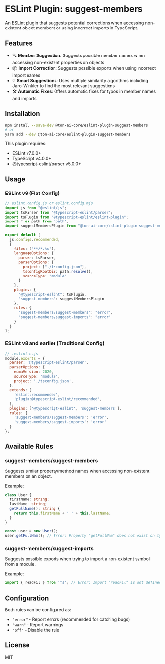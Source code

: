 # ESLint Plugin: suggest-members

An ESLint plugin that suggests potential corrections when accessing non-existent object members or using incorrect imports in TypeScript.

## Features

- 🔍 **Member Suggestion**: Suggests possible member names when accessing non-existent properties on objects
- 📦 **Import Correction**: Suggests possible exports when using incorrect import names
- 💡 **Smart Suggestions**: Uses multiple similarity algorithms including Jaro-Winkler to find the most relevant suggestions
- 🛠️ **Automatic Fixes**: Offers automatic fixes for typos in member names and imports

## Installation

```bash
npm install --save-dev @ton-ai-core/eslint-plugin-suggest-members
# or
yarn add --dev @ton-ai-core/eslint-plugin-suggest-members
```

This plugin requires:
- ESLint v7.0.0+
- TypeScript v4.0.0+
- @typescript-eslint/parser v5.0.0+

## Usage

### ESLint v9 (Flat Config)

```js
// eslint.config.js or eslint.config.mjs
import js from "@eslint/js";
import tsParser from "@typescript-eslint/parser";
import tsPlugin from "@typescript-eslint/eslint-plugin";
import * as path from 'path';
import suggestMembersPlugin from "@ton-ai-core/eslint-plugin-suggest-members";

export default [
  js.configs.recommended,
  {
    files: ["**/*.ts"],
    languageOptions: {
      parser: tsParser,
      parserOptions: {
        project: ["./tsconfig.json"],
        tsconfigRootDir: path.resolve(),
        sourceType: "module"
      }
    },
    plugins: {
      "@typescript-eslint": tsPlugin,
      "suggest-members": suggestMembersPlugin
    },
    rules: {
      "suggest-members/suggest-members": "error",
      "suggest-members/suggest-imports": "error"
    }
  }
];
```

### ESLint v8 and earlier (Traditional Config)

```js
// .eslintrc.js
module.exports = {
  parser: '@typescript-eslint/parser',
  parserOptions: {
    ecmaVersion: 2020,
    sourceType: 'module',
    project: './tsconfig.json',
  },
  extends: [
    'eslint:recommended',
    'plugin:@typescript-eslint/recommended',
  ],
  plugins: ['@typescript-eslint', 'suggest-members'],
  rules: {
    'suggest-members/suggest-members': 'error',
    'suggest-members/suggest-imports': 'error'
  }
};
```

## Available Rules

### suggest-members/suggest-members

Suggests similar property/method names when accessing non-existent members on an object.

Example:
```ts
class User {
  firstName: string;
  lastName: string;
  getFullName(): string {
    return this.firstName + ' ' + this.lastName;
  }
}

const user = new User();
user.getFullNam(); // Error: Property "getFullNam" does not exist on type "User". Did you mean: "getFullName"?
```

### suggest-members/suggest-imports

Suggests possible exports when trying to import a non-existent symbol from a module.

Example:
```ts
import { readFil } from 'fs'; // Error: Import "readFil" is not defined in module "fs". Did you mean: "readFile"?
```

## Configuration

Both rules can be configured as:
- `"error"` - Report errors (recommended for catching bugs)
- `"warn"` - Report warnings
- `"off"` - Disable the rule

## License

MIT

